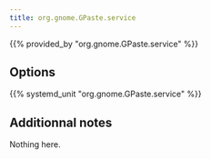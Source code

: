 ```yaml
---
title: org.gnome.GPaste.service
---
```


{{% provided_by "org.gnome.GPaste.service" %}}

## Options

{{% systemd_unit "org.gnome.GPaste.service" %}}

## Additionnal notes

Nothing here.